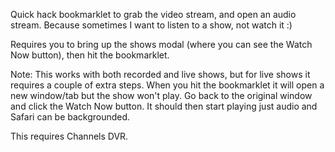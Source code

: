Quick hack bookmarklet to grab the video stream, and open an audio stream. Because sometimes I want to listen to a show, not watch it :)

Requires you to bring up the shows modal (where you can see the Watch Now button), then hit the bookmarklet.

Note: This works with both recorded and live shows, but for live shows it requires a couple of extra steps. When you hit the bookmarklet it will open a new window/tab but the show won't play. Go back to the original window and click the Watch Now button. It should then start playing just audio and Safari can be backgrounded.

This requires Channels DVR.
